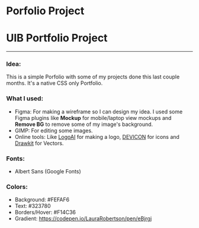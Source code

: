 # Porfolio Project

# UIB Portfolio Project

---

### Idea:

This is a simple Porfolio with some of my projects done this last couple months. It's a native CSS only Portfolio.


### What I used:

- Figma: For making a wireframe so I can design my idea. I used some Figma plugins like <b>Mockup</b> for mobile/laptop view mockups and <b>Remove BG</b> to remove some of my image's background.
- GIMP: For editing some images.
- Online tools: Like <a href="https://www.logoai.com" target="_blank">LogoAI</a> for making a logo, <a href="https://devicon.dev" target="_blank">DEVICON</a> for icons and <a href="https://drawkit.com/" target="_blank">Drawkit</a> for Vectors.


### Fonts:
- Albert Sans (Google Fonts)

### Colors:

- Background: #FEFAF6
- Text: #323780
- Borders/Hover: #F14C36
- Gradient: <a href="https://codepen.io/LauraRobertson/pen/eBjrgj" target="_blank">https://codepen.io/LauraRobertson/pen/eBjrgj</a>

